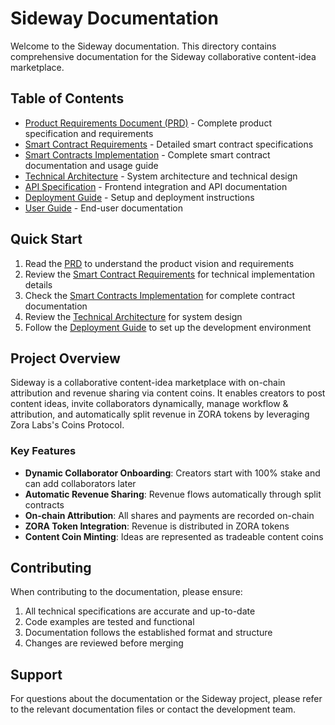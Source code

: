 # Sideway Documentation

Welcome to the Sideway documentation. This directory contains comprehensive documentation for the Sideway collaborative content-idea marketplace.

## Table of Contents

- [Product Requirements Document (PRD)](./prd.md) - Complete product specification and requirements
- [Smart Contract Requirements](./smart-contract-requirements.md) - Detailed smart contract specifications
- [Smart Contracts Implementation](./smart-contracts.md) - Complete smart contract documentation and usage guide
- [Technical Architecture](./technical-architecture.md) - System architecture and technical design
- [API Specification](./api-specification.md) - Frontend integration and API documentation
- [Deployment Guide](./deployment-guide.md) - Setup and deployment instructions
- [User Guide](./user-guide.md) - End-user documentation

## Quick Start

1. Read the [PRD](./prd.md) to understand the product vision and requirements
2. Review the [Smart Contract Requirements](./smart-contract-requirements.md) for technical implementation details
3. Check the [Smart Contracts Implementation](./smart-contracts.md) for complete contract documentation
4. Review the [Technical Architecture](./technical-architecture.md) for system design
5. Follow the [Deployment Guide](./deployment-guide.md) to set up the development environment

## Project Overview

Sideway is a collaborative content-idea marketplace with on-chain attribution and revenue sharing via content coins. It enables creators to post content ideas, invite collaborators dynamically, manage workflow & attribution, and automatically split revenue in ZORA tokens by leveraging Zora Labs's Coins Protocol.

### Key Features

- **Dynamic Collaborator Onboarding**: Creators start with 100% stake and can add collaborators later
- **Automatic Revenue Sharing**: Revenue flows automatically through split contracts
- **On-chain Attribution**: All shares and payments are recorded on-chain
- **ZORA Token Integration**: Revenue is distributed in ZORA tokens
- **Content Coin Minting**: Ideas are represented as tradeable content coins

## Contributing

When contributing to the documentation, please ensure:

1. All technical specifications are accurate and up-to-date
2. Code examples are tested and functional
3. Documentation follows the established format and structure
4. Changes are reviewed before merging

## Support

For questions about the documentation or the Sideway project, please refer to the relevant documentation files or contact the development team.
